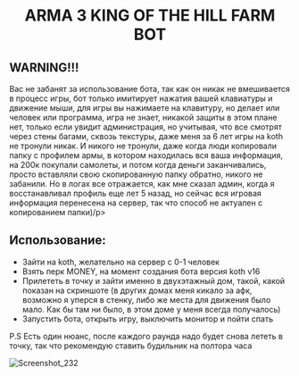 <h1 align="center">ARMA 3 KING OF THE HILL FARM BOT</h1>

<h2>WARNING!!!</h2>
<p>Вас не забанят за использование бота, так как он никак не вмешивается в процесс игры, бот только имитирует нажатия вашей клавиатуры и движение мыши, для игры вы нажимаете на клавитуру, но делает или человек или программа, игра не знает, никакой защиты в этом плане нет, только если увидит администрация, но учитывая, что все смотрят через стены багами, сквозь текстуры, даже меня за 6 лет игры на koth не тронули никак. И никого не тронули, даже когда люди копировали папку с профилем армы, в котором находилась вся ваша информация, на 200к покупали самолеты, и потом когда деньги заканчивались, просто вставляли свою скопированную папку обратно, никого не забанили. Но в логах все отражается, как мне сказал админ, когда я восстанавливал профиль еще лет 5 назад, но сейчас вся игровая информация перенесена на сервер, так что способ не актуален с копированием папки)/p>

<h2>Использование:</h2>
<ul>
  <li>Зайти на koth, желательно на сервер с 0-1 человек</li>
  <li>Взять перк MONEY, на момент создания бота версия koth v16</li>
  <li>Прилететь в точку и зайти именно в двухэтажный дом, такой, какой показан на скриншоте (в других домах меня кикало за афк, возможно я уперся в стенку, либо же места для движения было мало. Как бы там ни было, в этом доме у меня всегда получалось)
  </li>
  <li>Запустить бота, открыть игру, выключить монитор и пойти спать</li>
</ul>

P.S Есть один нюанс, после каждого раунда надо будет снова лететь в точку, так что рекомендую ставить будильник на полтора часа

![Screenshot_232](https://user-images.githubusercontent.com/49010409/209466398-65e9397a-f853-4aaa-b6ef-76e7a687635d.png)
